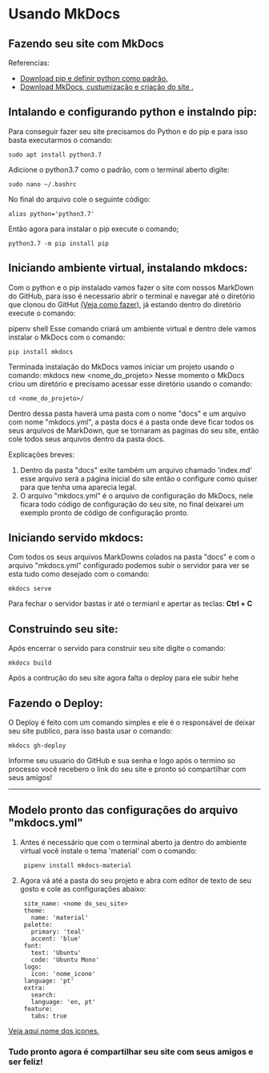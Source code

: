 # Usando MkDocs

## Fazendo seu site com MkDocs

Referencias:
- [Download pip e definir python como padrão.](https://stackoverflow.com/questions/54633657/how-to-install-pip-for-python-3-7-on-ubuntu-18)
- [Download MkDocs, custumização e criação do site .](https://www.mkdocs.org/#mkdocs)

## Intalando e configurando python e instalndo pip:  
Para conseguir fazer seu site precisamos do Python e do pip e para isso basta executarmos o comando:

    sudo apt install python3.7
Adicione o python3.7 como o padrão, com o terminal aberto digite:

    sudo nano ~/.bashrc
No final do arquivo cole o seguinte código:

    alias python='python3.7'
Então agora para instalar o pip execute o comando;

    python3.7 -m pip install pip


## Iniciando ambiente virtual, instalando mkdocs:  
Com o python e o pip instalado vamos fazer o site com nossos MarkDown do GitHub, para isso é necessario abrir o terminal e navegar até o diretório que clonou do GitHut [(Veja como fazer)](https://github.com/M4rlon-R0drigues/documentacao_diversa/blob/master/git_push.md), já estando dentro do diretório execute o comando:

pipenv shell
Esse comando criará um ambiente virtual e dentro dele vamos instalar o MkDocs com o comando:

    pip install mkdocs
Terminada instalação do MkDocs vamos iniciar um projeto usando o comando:
mkdocs new <nome_do_projeto>
Nesse momento o MkDocs criou um diretório e precisamo acessar esse diretório usando o comando:

    cd <nome_do_projeto>/
Dentro dessa pasta haverá uma pasta com o nome "docs" e um arquivo com nome "mkdocs.yml", a pasta docs é a pasta onde deve ficar todos os seus arquivos de MarkDown, que se tornaram as paginas do seu site, então cole todos seus arquivos dentro da pasta docs.


Explicações breves:  

1. Dentro da pasta "docs" exite também um arquivo chamado 'index.md' esse arquivo será a página inicial do site então o configure como quiser para que tenha uma aparecia legal.
1. O arquivo "mkdocs.yml" é o arquivo de configuração do MkDocs, nele ficara todo código de configuração do seu site, no final deixarei um exemplo pronto de código de configuração pronto.

## Iniciando servido mkdocs:  
Com todos os seus arquivos MarkDowns colados na pasta "docs" e com o arquivo "mkdocs.yml" configurado podemos subir o servidor para ver se esta tudo como desejado com o comando:

    mkdocs serve
Para fechar o servidor bastas ir até o termianl e apertar as teclas: **Ctrl + C**

## Construindo seu site:  
Após encerrar o servido para construir seu site digite o comando:

    mkdocs build
Após a contrução do seu site agora falta o deploy para ele subir hehe

## Fazendo o Deploy:  
O Deploy é feito com um comando simples e ele é o responsável de deixar seu site publico, para isso basta usar o comando:

    mkdocs gh-deploy
Informe seu usuario do GitHub e sua senha e logo após o termino so processo você recebero o link do seu site e pronto só compartilhar com seus amigos!

---
## Modelo pronto das configurações do arquivo "mkdocs.yml"
1. Antes é necessário que com o terminal aberto ja dentro do ambiente virtual você instale o tema 'material' com o comando:

        pipenv install mkdocs-material  

1. Agora vá até a pasta do seu projeto e abra com editor de texto de seu gosto e cole as configurações abaixo:

        site_name: <nome do_seu_site>
        theme:
          name: 'material'
        palette:
          primary: 'teal'
          accent: 'blue'
        font:
          text: 'Ubuntu'
          code: 'Ubuntu Mono'
        logo:
          icon: 'nome_icone'
        language: 'pt'
        extra:
          search:
          language: 'en, pt'
        feature:
          tabs: true

[Veja aqui nome dos icones.](https://material.io/resources/icons/?style=baseline)

### Tudo pronto agora é compartilhar seu site com seus amigos e ser feliz!